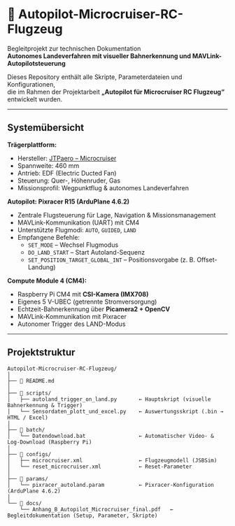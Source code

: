# 🛫 Autopilot-Microcruiser-RC-Flugzeug

Begleitprojekt zur technischen Dokumentation  
**Autonomes Landeverfahren mit visueller Bahnerkennung und MAVLink-Autopilotsteuerung**

Dieses Repository enthält alle Skripte, Parameterdateien und Konfigurationen,  
die im Rahmen der Projektarbeit **„Autopilot für Microcruiser RC Flugzeug“** entwickelt wurden.

---

##  Systemübersicht

**Trägerplattform:**  
- Hersteller: [JTPaero – Microcruiser](https://aerojtp.com/s/aero-jtp/:Micro_Cruisers)  
- Spannweite: 460 mm  
- Antrieb: EDF (Electric Ducted Fan)  
- Steuerung: Quer-, Höhenruder, Gas  
- Missionsprofil: Wegpunktflug & autonomes Landeverfahren  

**Autopilot: Pixracer R15 (ArduPlane 4.6.2)**  
- Zentrale Flugsteuerung für Lage, Navigation & Missionsmanagement  
- MAVLink-Kommunikation (UART) mit CM4  
- Unterstützte Flugmodi: `AUTO`, `GUIDED`, `LAND`  
- Empfangene Befehle:
  - `SET_MODE` – Wechsel Flugmodus  
  - `DO_LAND_START` – Start Autoland-Sequenz  
  - `SET_POSITION_TARGET_GLOBAL_INT` – Positionsvorgabe (z. B. Offset-Landung)  

**Compute Module 4 (CM4):**  
- Raspberry Pi CM4 mit **CSI-Kamera (IMX708)**  
- Eigenes 5 V-UBEC (getrennte Stromversorgung)  
- Echtzeit-Bahnerkennung über **Picamera2 + OpenCV**  
- MAVLink-Kommunikation mit Pixracer  
- Autonomer Trigger des LAND-Modus  

---

##  Projektstruktur

```text
Autopilot-Microcruiser-RC-Flugzeug/
│
├── 📘 README.md
│
├── 📂 scripts/
│   ├── autoland_trigger_on_land.py       ← Hauptskript (visuelle Bahnerkennung & Trigger)
│   └── Sensordaten_plott_und_excel.py    ← Auswertungsskript (.bin → HTML / Excel)
│
├── 📂 batch/
│   └── Datendownload.bat                 ← Automatischer Video- & Log-Download (Raspberry Pi)
│
├── 📂 configs/
│   ├── microcruiser.xml                  ← Flugzeugmodell (JSBSim)
│   └── reset_microcruiser.xml            ← Reset-Parameter
│
├── 📂 params/
│   └── pixracer_autoland.param           ← Pixracer-Konfiguration (ArduPlane 4.6.2)
│
└── 📂 docs/
    └── Anhang_B_Autopilot_Microcruiser_final.pdf   ← Begleitdokumentation (Setup, Parameter, Skripte)
